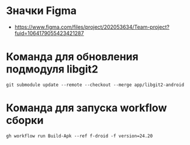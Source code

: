 # Значки Figma

- https://www.figma.com/files/project/202053634/Team-project?fuid=1064179055423421287

# Команда для обновления подмодуля libgit2

```
git submodule update --remote --checkout --merge app/libgit2-android
```

# Команда для запуска workflow сборки

```
gh workflow run Build-Apk --ref f-droid -f version=24.20
```
